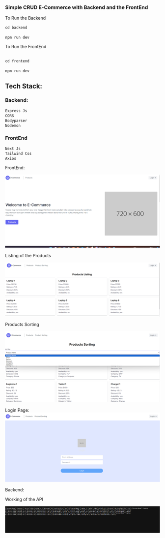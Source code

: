 ### Simple CRUD E-Commerce with Backend and the FrontEnd 


To Run the Backend
```
cd backend

npm run dev

```

To Run the FrontEnd 
```

cd frontend

npm run dev

```
## Tech Stack: 

### Backend:

```
Express Js
CORS
Bodyparser
Nodemon
```


### FrontEnd 
```
Next Js
Tailwind Css
Axios

```


FrontEnd: 

![docs/frontend.png](docs/frontend.png)

Listing of the Products 

![docs/listing.png](docs/listing.png)

Products Sorting

![docs/sorting.png](docs/sorting.png)

Login Page: 
![alt text](image.png)

Backend: 


Working of the API

![alt text](./docs/image.png)


